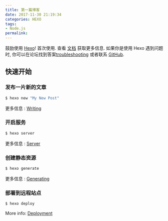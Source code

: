 ```yaml
---
title: 第一篇博客
date: 2017-11-30 21:19:34
categories: HEXO
tags:
- Node.js
permalink: 
---
```

鼓励使用 [Hexo](https://hexo.io/)! 首次使用. 查看 [文档](https://hexo.io/docs/) 获取更多信息. 如果你是使用 Hexo 遇到问题时, 你可以在论坛找到答案[troubleshooting](https://hexo.io/docs/troubleshooting.html) 或者联系 [GitHub](https://github.com/hexojs/hexo/issues).

## 快速开始

<!-- more -->

### 发布一片新的文章

``` bash
$ hexo new "My New Post"
```


更多信息 : [Writing](https://hexo.io/docs/writing.html)

### 开启服务

``` bash
$ hexo server
```

更多信息 : [Server](https://hexo.io/docs/server.html)

### 创建静态资源

``` bash
$ hexo generate
```

更多信息 : [Generating](https://hexo.io/docs/generating.html)

### 部署到远程站点

``` bash
$ hexo deploy
```

More info: [Deployment](https://hexo.io/docs/deployment.html)
